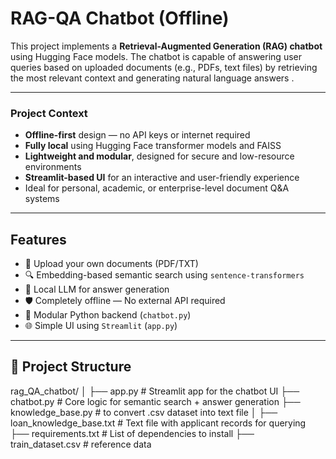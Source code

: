 # RAG-QA Chatbot (Offline)

This project implements a **Retrieval-Augmented Generation (RAG) chatbot** using Hugging Face models. The chatbot is capable of answering user queries based on uploaded documents (e.g., PDFs, text files) by retrieving the most relevant context and generating natural language answers .

---

### Project Context 

-  **Offline-first** design — no API keys or internet required
-  **Fully local** using Hugging Face transformer models and FAISS
-  **Lightweight and modular**, designed for secure and low-resource environments
-  **Streamlit-based UI** for an interactive and user-friendly experience
-  Ideal for personal, academic, or enterprise-level document Q&A systems

---

## Features

- 📄 Upload your own documents (PDF/TXT)
- 🔍 Embedding-based semantic search using `sentence-transformers`
- 🧠 Local LLM for answer generation
- 🛡️ Completely offline — No external API required
- 🔧 Modular Python backend (`chatbot.py`)
- 🌐 Simple UI using `Streamlit` (`app.py`)

---

## 📁 Project Structure

rag_QA_chatbot/
│
├── app.py                      # Streamlit app for the chatbot UI
├── chatbot.py                  # Core logic for semantic search + answer generation
├── knowledge_base.py           # to convert .csv dataset into text file
│
├── loan_knowledge_base.txt     # Text file with applicant records for querying
├── requirements.txt            # List of dependencies to install
├── train_dataset.csv           # reference data


